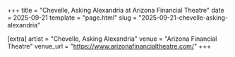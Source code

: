 +++
title = "Chevelle, Asking Alexandria at Arizona Financial Theatre"
date = 2025-09-21
template = "page.html"
slug = "2025-09-21-chevelle-asking-alexandria"

[extra]
artist = "Chevelle, Asking Alexandria"
venue = "Arizona Financial Theatre"
venue_url = "https://www.arizonafinancialtheatre.com/"
+++
